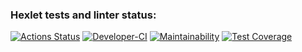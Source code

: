 ### Hexlet tests and linter status:

[![Actions Status](https://github.com/FFire/frontend-project-lvl2/workflows/hexlet-check/badge.svg)](https://github.com/FFire/frontend-project-lvl2/actions)
[![Developer-CI](https://github.com/FFire/frontend-project-lvl2/actions/workflows/main.yml/badge.svg)](https://github.com/FFire/frontend-project-lvl2/actions/workflows/main.yml)
[![Maintainability](https://api.codeclimate.com/v1/badges/dfa3d0b4c59dad795e7d/maintainability)](https://codeclimate.com/github/FFire/frontend-project-lvl2/maintainability)
[![Test Coverage](https://api.codeclimate.com/v1/badges/dfa3d0b4c59dad795e7d/test_coverage)](https://codeclimate.com/github/FFire/frontend-project-lvl2/test_coverage)
